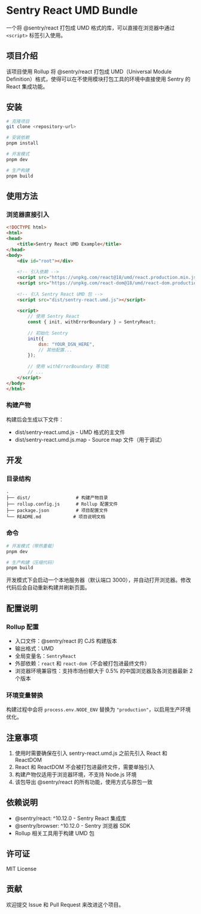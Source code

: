 # Sentry React UMD Bundle

一个将 @sentry/react 打包成 UMD 格式的库，可以直接在浏览器中通过 `<script>` 标签引入使用。

## 项目介绍

该项目使用 Rollup 将 @sentry/react 打包成 UMD（Universal Module Definition）格式，使得可以在不使用模块打包工具的环境中直接使用 Sentry 的 React 集成功能。

## 安装

```bash
# 克隆项目
git clone <repository-url>

# 安装依赖
pnpm install

# 开发模式
pnpm dev

# 生产构建
pnpm build
```

## 使用方法

### 浏览器直接引入

```html
<!DOCTYPE html>
<html>
<head>
    <title>Sentry React UMD Example</title>
</head>
<body>
    <div id="root"></div>
    
    <!-- 引入依赖 -->
    <script src="https://unpkg.com/react@18/umd/react.production.min.js"></script>
    <script src="https://unpkg.com/react-dom@18/umd/react-dom.production.min.js"></script>
    
    <!-- 引入 Sentry React UMD 包 -->
    <script src="dist/sentry-react.umd.js"></script>
    
    <script>
        // 使用 Sentry React
        const { init, withErrorBoundary } = SentryReact;
        
        // 初始化 Sentry
        init({
            dsn: "YOUR_DSN_HERE",
            // 其他配置...
        });
        
        // 使用 withErrorBoundary 等功能
        // ...
    </script>
</body>
</html>
```

### 构建产物

构建后会生成以下文件：
- dist/sentry-react.umd.js - UMD 格式的主文件
- dist/sentry-react.umd.js.map - Source map 文件（用于调试）

## 开发

### 目录结构

```
.
├── dist/                 # 构建产物目录
├── rollup.config.js      # Rollup 配置文件
├── package.json          # 项目配置文件
└── README.md            # 项目说明文档
```

### 命令

```bash
# 开发模式（带热重载）
pnpm dev

# 生产构建（压缩代码）
pnpm build
```

开发模式下会启动一个本地服务器（默认端口 3000），并自动打开浏览器。修改代码后会自动重新构建并刷新页面。

## 配置说明

### Rollup 配置

- 入口文件：@sentry/react 的 CJS 构建版本
- 输出格式：UMD
- 全局变量名：`SentryReact`
- 外部依赖：`react` 和 `react-dom`（不会被打包进最终文件）
- 浏览器环境兼容性：支持市场份额大于 0.5% 的中国浏览器及各浏览器最新 2 个版本

### 环境变量替换

构建过程中会将 `process.env.NODE_ENV` 替换为 `"production"`，以启用生产环境优化。

## 注意事项

1. 使用时需要确保在引入 sentry-react.umd.js 之前先引入 React 和 ReactDOM
2. React 和 ReactDOM 不会被打包进最终文件，需要单独引入
3. 构建产物仅适用于浏览器环境，不支持 Node.js 环境
4. 该包导出 @sentry/react 的所有功能，使用方式与原包一致

## 依赖说明

- @sentry/react: ^10.12.0 - Sentry React 集成库
- @sentry/browser: ^10.12.0 - Sentry 浏览器 SDK
- Rollup 相关工具用于构建 UMD 包

## 许可证

MIT License

## 贡献

欢迎提交 Issue 和 Pull Request 来改进这个项目。